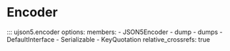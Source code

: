 # Encoder

::: ujson5.encoder
    options:
        members:
        - JSON5Encoder
        - dump
        - dumps
        - DefaultInterface
        - Serializable
        - KeyQuotation
        relative_crossrefs: true
